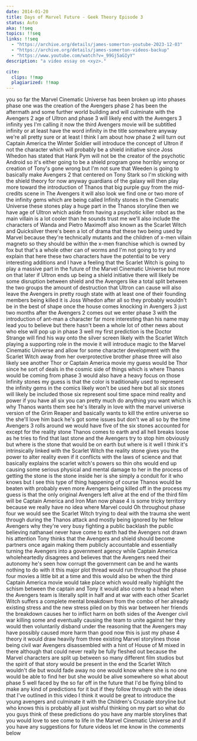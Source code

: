 ```yaml
---
date: 2014-01-20
title: Days of Marvel Future - Geek Theory Episode 3
status: Auto
aka: !!seq
topics: !!seq
links: !!seq
  - "https://archive.org/details/james-somerton-youtube-2023-12-03"
  - "https://archive.org/details/james-somerton-videos-backup"
  - "https://www.youtube.com/watch?v=_99Gj5aGIyY"
description: "a video essay on <xyz>."

cite:
  clips: !!map
  plagiarized: !!map
---
```

you so far the Marvel Cinematic Universe has been broken up into phases phase
one was the creation of the Avengers phase 2 has been the aftermath and some
further world building and will culminate with the Avengers 2 age of Ultron and
phase 3 will likely end with the Avengers 3 infinity yes I'm calling it now the
third Avengers movie will be subtitled infinity or at least have the word
infinity in the title somewhere anyway we're all pretty sure or at least I think
I am about how phase 2 will turn out Captain America the Winter Soldier will
introduce the concept of Ultron if not the character which will probably be a
shield initiative since Joss Whedon has stated that Hank Pym will not be the
creator of the psychotic Android so it's either going to be a shield program
gone horribly wrong or creation of Tony's gone wrong but I'm not sure that
Weeden is going to basically make Avengers 2 that centered on Tony Stark so I'm
sticking with the shield theory for now anyway guardians of the galaxy will then
play more toward the introduction of Thanos that big purple guy from the
mid-credits scene in The Avengers it will also look we find one or two more of
the infinity gems which are being called Infinity stones in the Cinematic
Universe these stones play a huge part in the Thanos storyline then we have age
of Ultron which aside from having a psychotic killer robot as the main villain
is a lot cooler than he sounds trust me we'll also include the characters of
Wanda and Pietro Maximoff also known as the Scarlet Witch and Quicksilver
there's been a lot of drama that these two being used by Marvel because they're
technically mutants and the children of x-men villain magneto so they should be
within the x-men franchise which is owned by fox but that's a whole other can of
worms and I'm not going to try and explain that here these two characters have
the potential to be very interesting additions and I have a feeling that the
Scarlet Witch is going to play a massive part in the future of the Marvel
Cinematic Universe but more on that later if Ultron ends up being a shield
initiative there will likely be some disruption between shield and the Avengers
like a total split between the two groups the amount of destruction that Ultron
can cause will also leave the Avengers in pretty rough state with at least one
of their founding members being killed it is Joss Whedon after all so they
probably wouldn't be in the best of shape once the house comes knocking in
Avengers 3 just two months after the Avengers 2 comes out we enter phase 3 with
the introduction of ant-man a character far more interesting than his name may
lead you to believe but there hasn't been a whole lot of other news about who
else will pop up in phase 3 well my first prediction is the Doctor Strange will
find his way onto the silver screen likely with the Scarlet Witch playing a
supporting role in the movie it will introduce magic to the Marvel Cinematic
Universe and allow for some character development with the Scarlet Witch away
from her overprotective brother phase three will also likely see another Thor or
Captain America movie my guess would be Thor since he sort of deals in the
cosmic side of things which is where Thanos would be coming from phase 3 would
also have a heavy focus on those Infinity stones my guess is that the color is
traditionally used to represent the infinity gems in the comics likely won't be
used here but all six stones will likely be included those six represent soul
time space mind reality and power if you have all six you can pretty much do
anything you want which is why Thanos wants them see he's literally in love with
the marvel universe version of the Grim Reaper and basically wants to kill the
entire universe so the she'll love him back he's got some issues but don't we
all so by the time Avengers 3 rolls around we would have five of the six stones
accounted for except for the reality stone Thanos comes to earth and all hell
breaks loose as he tries to find that last stone and the Avengers try to stop
him obviously but where is the stone that would be on earth but where is it well
I think it's intrinsically linked with the Scarlet Witch the reality stone gives
you the power to alter reality even if it conflicts with the laws of science and
that basically explains the scarlet witch's powers so thin ohs would end up
causing some serious physical and mental damage to her in the process of getting
the stone is the stone inside her is she simply a conduit for it who knows but I
see this type of thing happening of course Thanos would be beaten with probably
even more Avengers being killed off in the process my guess is that the only
original Avengers left alive at the end of the third film will be Captain
America and Iron Man now phase 4 is some tricky territory because we really have
no idea where Marvel could Oh throughout phase four we would see the Scarlet
Witch trying to deal with the trauma she went through during the Thanos attack
and mostly being ignored by her fellow Avengers why they're very busy fighting a
public backlash the public believing nathanael never have come to earth had the
Avengers not drawn his attention Tony thinks that the Avengers and shield should
become partners once again making them publicly accountable and essentially
turning the Avengers into a government agency while Captain America
wholeheartedly disagrees and believes that the Avengers need their autonomy he's
seen how corrupt the government can be and he wants nothing to do with it this
major plot thread would run throughout the phase four movies a little bit at a
time and this would also be when the third Captain America movie would take
place which would really highlight the schism between the captain and Tony it
would also come to a head when the Avengers team is literally split in half and
at war with each other Scarlet Witch suffers a complete mental breakdown from
the combo of her already existing stress and the new stress piled on by this war
between her friends the breakdown causes her to inflict harm on both sides of
the Avenger civil war killing some and eventually causing the team to unite
against her they would then voluntarily disband under the reasoning that the
Avengers may have possibly caused more harm than good now this is just my phase
4 theory it would draw heavily from three existing Marvel storylines those being
civil war Avengers disassembled with a hint of House of M mixed in there
although that could never really be fully fleshed out because the Marvel
characters are split up between so many different film studios but the spirit of
that story would be present in the end the Scarlet Witch wouldn't die but would
fade away no one would know where she is no one would be able to find her but
she would be alive somewhere so what about phase 5 well faced by the so far off
in the future that I'd be flying blind to make any kind of predictions for it
but if they follow through with the ideas that I've outlined in this video I
think it would be great to introduce the young avengers and culminate it with
the Children's Crusade storyline but who knows this is probably all just wishful
thinking on my part so what do you guys think of these predictions do you have
any marble storylines that you would love to see come to life in the Marvel
Cinematic Universe and if you have any suggestions for future videos let me know
in the comments below